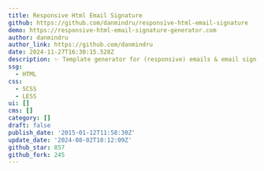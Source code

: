```yaml
---
title: Responsive Html Email Signature
github: https://github.com/danmindru/responsive-html-email-signature
demo: https://responsive-html-email-signature-generator.com
author: danmindru
author_link: https://github.com/danmindru
date: 2024-11-27T16:30:15.528Z
description: ✨ Template generator for (responsive) emails & email signatures
ssg:
  - HTML
css:
  - SCSS
  - LESS
ui: []
cms: []
category: []
draft: false
publish_date: '2015-01-12T11:58:30Z'
update_date: '2024-08-02T18:12:09Z'
github_star: 857
github_fork: 245
---
```

